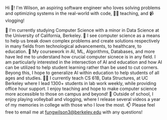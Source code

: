 Hi 👋! I'm Wilson, an aspiring software engineer who loves solving problems and optimizing systems in the real-world with code, 👨‍🏫 teaching, and 📹 vlogging! 

🐻 I'm currently studying Computer Science with a minor in Data Science at the University of California, Berkeley.
🌱 I see computer science as a means to help us break down complex problems and create solutions respectively in many fields from technological advancements, to healthcare, to education. 
🏫 My coursework in AI, ML, Algorithms, Databases, and more have led me to understand how crucial computer sicnece is in any field. I am particularly interested in the intersection of AI and education and how AI can be utilized to help student learning rather than be used to cut corners. Beyong this, I hope to generalize AI within education to help students of all ages and studies. 
🧑‍🏫 I currently teach CS 61B, Data Structures, at UC Berkeley where I lead 1300+ students in lab work weekly, while providing office hour support. I enjoy teaching and hope to make computer science more accessible to those on campus and beyond!
💭 Outside of school, I enjoy playing volleyball and vlogging, where I release several videos a year of my memories in college with those who I love the most. 
📫 Please feel free to email me at fungwilson3@berkeley.edu with any questions!

<!--
**fungwilson3/fungwilson3** is a ✨ _special_ ✨ repository because its `README.md` (this file) appears on your GitHub profile.

Here are some ideas to get you started:

- 🔭 I’m currently working on ...
- 🌱 I’m currently learning ...
- 👯 I’m looking to collaborate on ...
- 🤔 I’m looking for help with ...
- 💬 Ask me about ...
- 📫 How to reach me: ...
- 😄 Pronouns: ...
- ⚡ Fun fact: ...
-->
